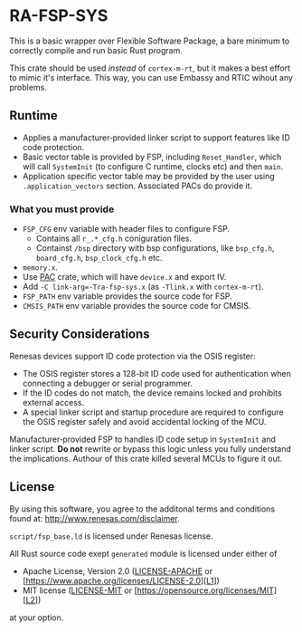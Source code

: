 # RA-FSP-SYS

This is a basic wrapper over Flexible Software Package, a bare minimum to correctly compile and run basic Rust program.

This crate should be used *instead* of `cortex-m-rt`, but it makes a best effort to mimic it's interface. This way, you can use Embassy and RTIC wihout any problems.

## Runtime

- Applies a manufacturer‑provided linker script to support features like ID code protection.
- Basic vector table is provided by FSP, including `Reset_Handler`, which will call `SystemInit` (to configure C runtime, clocks etc) and then `main`.
- Application specific vector table may be provided by the user using `.application_vectors` section. Associated PACs do provide it.

### What you must provide

- `FSP_CFG` env variable with header files to configure FSP.
  - Contains all `r_.*_cfg.h` coniguration files.
  - Containst `/bsp` directory witb bsp configurations, like `bsp_cfg.h`, `board_cfg.h`, `bsp_clock_cfg.h` etc.
- `memory.x`.
- Use [PAC](https://github.com/Ddystopia/ra/tree/main/pac) crate, which will have `device.x` and export IV.
- Add `-C link-arg=-Tra-fsp-sys.x` (as `-Tlink.x` with `cortex-m-rt`).
- `FSP_PATH` env variable provides the source code for FSP.
- `CMSIS_PATH` env variable provides the source code for CMSIS.

## Security Considerations

Renesas devices support ID code protection via the OSIS register:

* The OSIS register stores a 128-bit ID code used for authentication when connecting a debugger or serial programmer.
* If the ID codes do not match, the device remains locked and prohibits external access.
* A special linker script and startup procedure are required to configure the OSIS register safely and avoid accidental locking of the MCU.

Manufacturer‑provided FSP to handles ID code setup in `SystemInit` and linker script. **Do not** rewrite or bypass this logic unless you fully understand the implications. Authour of this crate killed several MCUs to figure it out.

## License

By using this software, you agree to the additonal terms and conditions found at: http://www.renesas.com/disclaimer.

`script/fsp_base.ld` is licensed under Renesas license.

All Rust source code exept `generated` module is licensed under either of

- Apache License, Version 2.0 ([LICENSE-APACHE](LICENSE-APACHE) or
  [https://www.apache.org/licenses/LICENSE-2.0][L1])
- MIT license ([LICENSE-MIT](LICENSE-MIT) or
  [https://opensource.org/licenses/MIT][L2])

[L1]: https://www.apache.org/licenses/LICENSE-2.0
[L2]: https://opensource.org/licenses/MIT

at your option.

